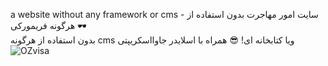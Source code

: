 a website without any framework or cms - سایت امور مهاجرت بدون استفاده از هرگونه فریمورکی 🕶️
<br>
بدون استفاده از هرگونه cms ویا کتابخانه ای! 😎 همراه با اسلایدر جاوااسکریپتی
<br>
![OZvisa](https://github.com/user-attachments/assets/ec1463bd-79d9-46ef-83e4-cdc3666e005d)
